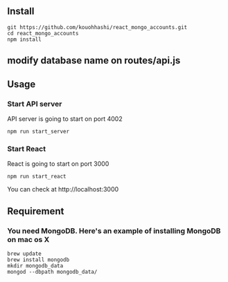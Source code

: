 
## Install  
```
git https://github.com/kouohhashi/react_mongo_accounts.git
cd react_mongo_accounts
npm install
```

## modify database name on routes/api.js  

## Usage  

### Start API server  
API server is going to start on port 4002
```
npm run start_server
```

### Start React  
React is going to start on port 3000
```
npm run start_react
```

You can check at http://localhost:3000  

## Requirement  

### You need MongoDB. Here's an example of installing MongoDB on mac os X  

```
brew update   
brew install mongodb  
mkdir mongodb_data  
mongod --dbpath mongodb_data/  
```


